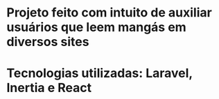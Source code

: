 # Projeto feito com intuito de auxiliar usuários que leem mangás em diversos sites 

# Tecnologias utilizadas: Laravel, Inertia e React
